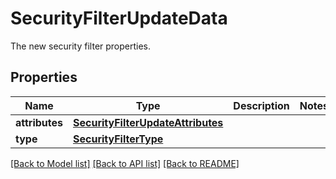 # SecurityFilterUpdateData

The new security filter properties.

## Properties
Name | Type | Description | Notes
------------ | ------------- | ------------- | -------------
**attributes** | [**SecurityFilterUpdateAttributes**](SecurityFilterUpdateAttributes.md) |  | 
**type** | [**SecurityFilterType**](SecurityFilterType.md) |  | 

[[Back to Model list]](README.md#documentation-for-models) [[Back to API list]](README.md#documentation-for-api-endpoints) [[Back to README]](README.md)


